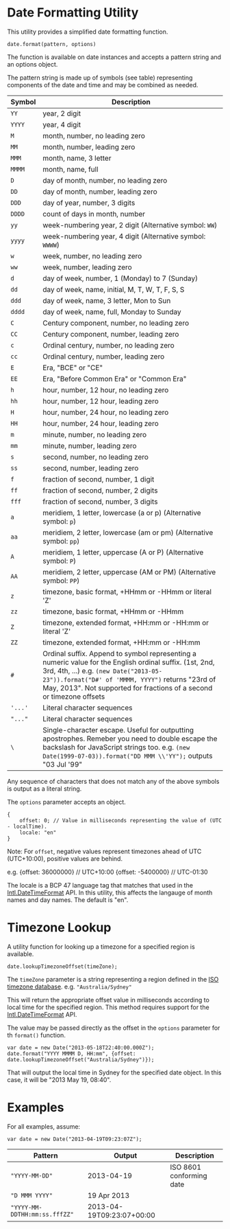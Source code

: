 Date Formatting Utility
=======================

This utility provides a simplified date formatting function.

    date.format(pattern, options)

The function is available on date instances and accepts a pattern string and an options object.

The pattern string is made up of symbols (see table) representing components of the date and time and may be combined as needed.

| Symbol  | Description
| ------- | -----------
| `YY`    | year, 2 digit
| `YYYY`  | year, 4 digit
| `M`     | month, number, no leading zero
| `MM`    | month, number, leading zero
| `MMM`   | month, name, 3 letter
| `MMMM`  | month, name, full
| `D`     | day of month, number, no leading zero
| `DD`    | day of month, number, leading zero
| `DDD`   | day of year, number, 3 digits
| `DDDD`  | count of days in month, number
| `yy`    | week-numbering year, 2 digit (Alternative symbol: `WW`)
| `yyyy`  | week-numbering year, 4 digit (Alternative symbol: `WWWW`)
| `w`     | week, number, no leading zero
| `ww`    | week, number, leading zero
| `d`     | day of week, number, 1 (Monday) to 7 (Sunday)
| `dd`    | day of week, name, initial, M, T, W, T, F, S, S
| `ddd`   | day of week, name, 3 letter, Mon to Sun
| `dddd`  | day of week, name, full, Monday to Sunday
| `C`     | Century component, number, no leading zero
| `CC`    | Century component, number, leading zero
| `c`     | Ordinal century, number, no leading zero
| `cc`    | Ordinal century, number, leading zero
| `E`     | Era, "BCE" or "CE"
| `EE`    | Era, "Before Common Era" or "Common Era"
| `h`     | hour, number, 12 hour, no leading zero
| `hh`    | hour, number, 12 hour, leading zero
| `H`     | hour, number, 24 hour, no leading zero
| `HH`    | hour, number, 24 hour, leading zero
| `m`     | minute, number, no leading zero
| `mm`    | minute, number, leading zero
| `s`     | second, number, no leading zero
| `ss`    | second, number, leading zero
| `f`     | fraction of second, number, 1 digit
| `ff`    | fraction of second, number, 2 digits
| `fff`   | fraction of second, number, 3 digits
| `a`     | meridiem, 1 letter, lowercase (a or p) (Alternative symbol: `p`)
| `aa`    | meridiem, 2 letter, lowercase (am or pm) (Alternative symbol: `pp`)
| `A`     | meridiem, 1 letter, uppercase (A or P) (Alternative symbol: `P`)
| `AA`    | meridiem, 2 letter, uppercase (AM or PM) (Alternative symbol: `PP`)
| `z`     | timezone, basic format, +HHmm or -HHmm or literal 'Z'
| `zz`    | timezone, basic format, +HHmm or -HHmm
| `Z`     | timezone, extended format, +HH:mm or -HH:mm or literal 'Z'
| `ZZ`    | timezone, extended format, +HH:mm or -HH:mm
| `#`     | Ordinal suffix. Append to symbol representing a numeric value for the English ordinal suffix. (1st, 2nd, 3rd, 4th, ...) e.g. `(new Date("2013-05-23")).format("D#' of 'MMMM, YYYY")` returns "23rd of May, 2013". Not supported for fractions of a second or timezone offsets
| `'...'` | Literal character sequences
| `"..."` | Literal character sequences
| `\`     | Single-character escape. Useful for outputting apostrophes. Remeber you need to double escape the backslash for JavaScript strings too. e.g. `(new Date(1999-07-03)).format("DD MMM \\'YY");` outputs "03 Jul '99"

Any sequence of characters that does not match any of the above symbols is output as a literal string.

The `options` parameter accepts an object.

    {
    	offset: 0; // Value in milliseconds representing the value of (UTC - localTime).
    	locale: "en"
    }

Note: For `offset`, negative values represent timezones ahead of UTC (UTC+10:00), positive values are behind.

e.g.
    {offset: 36000000} // UTC+10:00
    {offset: -5400000} // UTC-01:30

The locale is a BCP 47 language tag that matches that used in the [Intl.DateTimeFormat](https://developer.mozilla.org/en-US/docs/JavaScript/Reference/Global_Objects/DateTimeFormat) API.  In this utility, this affects the langauge of month names and day names. The default is "en".

Timezone Lookup
===============

A utility function for looking up a timezone for a specified region is available.

    date.lookupTimezoneOffset(timeZone);

The `timeZone` parameter is a string representing a region defined in the [ISO timezone database](http://www.iana.org/time-zones).  e.g. `"Australia/Sydney"`

This will return the appropriate offset value in milliseconds according to local time for the specified region. This method requires support for the [Intl.DateTimeFormat](https://developer.mozilla.org/en-US/docs/JavaScript/Reference/Global_Objects/DateTimeFormat) API.

The value may be passed directly as the offset in the `options` parameter for th `format()` function.

    var date = new Date("2013-05-18T22:40:00.000Z");
    date.format("YYYY MMMM D, HH:mm", {offset: date.lookupTimezoneOffset("Australia/Sydney")});

That will output the local time in Sydney for the specified date object. In this case, it will be "2013 May 19, 08:40".

Examples
========

For all examples, assume:

    var date = new Date("2013-04-19T09:23:07Z");

| Pattern | Output | Description |
| ------- | ------ | ----------- |
| `"YYYY-MM-DD"` | 2013-04-19 | ISO 8601 conforming date
| `"D MMM YYYY"` | 19 Apr 2013 |
| `"YYYY-MM-DDTHH:mm:ss.fffZZ"` | 2013-04-19T09:23:07+00:00

